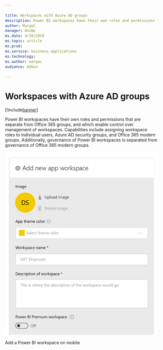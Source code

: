 ```yaml
---

title: Workspaces with Azure AD groups
description: Power BI workspaces have their own roles and permissions that are separate from Office 365 groups, and which enable control over management of workspaces.
author: MargoC
manager: AnnBe
ms.date: 4/18/2018
ms.topic: article
ms.prod: 
ms.service: business-applications
ms.technology: 
ms.author: margoc
audience: Admin

---
```

#  Workspaces with Azure AD groups




[!include[banner](../../includes/banner.md)]

Power BI workspaces have their own roles and permissions that are separate from
Office 365 groups, and which enable control over management of workspaces.
Capabilities include assigning workspace roles to individual users, Azure AD
security groups, and Office 365 modern groups. Additionally, governance of Power
BI workspaces is separated from governance of Office 365 modern groups.

![A screenshot of how to add a Power BI workspace on mobile](media/workspaces-azure-ad-groups-1.png "A screenshot of how to add a Power BI workspace on mobile")

Add a Power BI workspace on mobile




